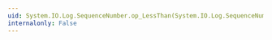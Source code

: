 ```yaml
---
uid: System.IO.Log.SequenceNumber.op_LessThan(System.IO.Log.SequenceNumber,System.IO.Log.SequenceNumber)
internalonly: False
---
```

